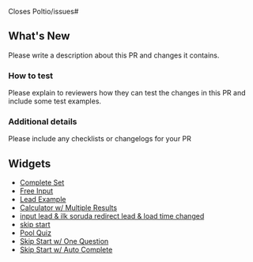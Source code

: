 Closes Poltio/issues# 

## What's New 

Please write a description about this PR and changes it contains. 

### How to test 

Please explain to reviewers how they can test the changes in this PR and include some test examples. 

### Additional details 

Please include any checklists or changelogs for your PR 

## Widgets
- [Complete Set]({{%widget-host-url%}}/widget/913eb3f7a1d5)
- [Free Input]({{%widget-host-url%}}/widget/ef8a4714-5bf7-4ae5-87f6-994400f5cb4c)
- [Lead Example]({{%widget-host-url%}}/widget/8296d47bd7e3)
- [Calculator w/ Multiple Results]({{%widget-host-url%}}/widget/e2b3e203-65df-4bb1-a3ae-93d6fa823426)
- [input lead & ilk soruda redirect lead & load time changed]({{%widget-host-url%}}/widget/9faef9ac-104e-42fd-b96d-9277a35ad8c4)
- [skip start]({{%widget-host-url%}}/widget/c1d2dee2-cf3d-401d-bf4b-7ca23c9eafea )
- [Pool Quiz]({{%widget-host-url%}}/widget/973b9b72-ea64-4380-be36-292fd508a159)
- [Skip Start w/ One Question]({{%widget-host-url%}}/fceeecec-3ecc-439c-b594-96c9fd537402)
- [Skip Start w/ Auto Complete]({{%widget-host-url%}}/409eb68c-3dbd-4e6c-8c84-2b35dfb38c4a)